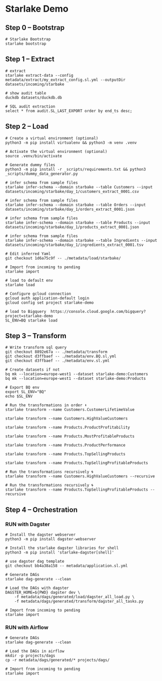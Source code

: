 # Starlake Demo 


##  Step 0 – Bootstrap

```shell 
# Starlake Bootstrap 
starlake bootstrap

```

## Step 1 – Extract

```shell 
# extract
starlake extract-data --config metadata/extract/my_extract_config.sl.yml --outputDir datasets/incoming/starbake     
```

```shell 
# show audit table 
duckdb datasets/duckdb.db 
 ```

```shell 
# SQL audit extraction
select * from audit.SL_LAST_EXPORT order by end_ts desc;
```

## Step 2 – Load

```shell 
# Create a virtual environment (optional) 
python3 -m pip install virtualenv && python3 -m venv .venv
```

```shell 
# Activate the virtual environment (optional) 
source .venv/bin/activate
```

```shell 
# Generate dummy files 
python3 -m pip install -r _scripts/requirements.txt && python3 _scripts/dummy_data_generator.py
```

```shell 
# infer schema from sample files 
starlake infer-schema --domain starbake --table Customers --input datasets/incoming/starbake/day_1/customers_extract_0001.csv
```

```shell 
# infer schema from sample files 
starlake infer-schema --domain starbake --table Orders --input datasets/incoming/starbake/day_1/orders_extract_0001.json
```

```shell 
# infer schema from sample files 
starlake infer-schema --domain starbake --table Products --input datasets/incoming/starbake/day_1/products_extract_0001.json
```

```shell 
# infer schema from sample files 
starlake infer-schema --domain starbake --table Ingredients --input datasets/incoming/starbake/day_1/ingredients_extract_0001.tsv 
```

```shell 
# Edit inferred Yaml
git checkout 1d6a75c9f -- ./metadata/load/starbake/
```

```shell 
# Import from incoming to pending 
starlake import
```

```shell 
# load to default env 
starlake load
```

```shell 
# Configure gcloud connection 
gcloud auth application-default login 
gcloud config set project starlake-demo
```


```shell 
# load to Bigquery  https://console.cloud.google.com/bigquery?project=starlake-demo
SL_ENV=BQ starlake load
```
## Step 3 – Transform

```shell 
# Write transform sql query
git checkout 8892e67a -- ./metadata/transform
git checkout d3ffbaef -- ./metadata/env.BQ.sl.yml
git checkout d3ffbaef -- ./metadata/env.sl.yml
```

```shell 
# Create datasets if not
bq mk --location=europe-west1 --dataset starlake-demo:Customers
bq mk --location=europe-west1 --dataset starlake-demo:Products
```

```shell 
# Export BQ env
export SL_ENV="BQ"
echo $SL_ENV
```

```shell 
# Run the transformations in order ⬇️ 
starlake transform --name Customers.CustomerLifetimeValue
```
```shell 
starlake transform --name Customers.HighValueCustomers
```
```shell 
starlake transform --name Products.ProductProfitability
```
```shell 
starlake transform --name Products.MostProfitableProducts
```
```shell 
starlake transform --name Products.ProductPerformance
```
```shell 
starlake transform --name Products.TopSellingProducts
```
```shell 
starlake transform --name Products.TopSellingProfitableProducts
```

```shell 
# Run the transformations recursively 🌀
starlake transform --name Customers.HighValueCustomers --recursive 
```

```shell 
# Run the transformations recursively 🌀
starlake transform --name Products.TopSellingProfitableProducts --recursive
```

## Step 4 – Orchestration 

### RUN with Dagster

```shell 
# Install the dagster webserver 
python3 -m pip install dagster-webserver
```

```shell 
# Install the starlake dagster libraries for shell 
python3 -m pip install 'starlake-dagster[shell]'
```

```shell 
# use dagster dag template
git checkout bb4a38a158 -- metadata/application.sl.yml
```


```shell 
# Generate DAGs 
starlake dag-generate --clean
```

```shell 
# Load the DAGs with dagster 
DAGSTER_HOME=${PWD} dagster dev \
    -f metadata/dags/generated/load/dagster_all_load.py \
    -f metadata/dags/generated/transform/dagster_all_tasks.py 
```

```shell 
# Import from incoming to pending 
starlake import
```

### RUN with Airflow

```shell 
# Generate DAGs 
starlake dag-generate --clean
```

```shell 
# Load the DAGs in airflow 
mkdir -p projects/dags
cp -r metadata/dags/generated/* projects/dags/
```

```shell 
# Import from incoming to pending 
starlake import
```

